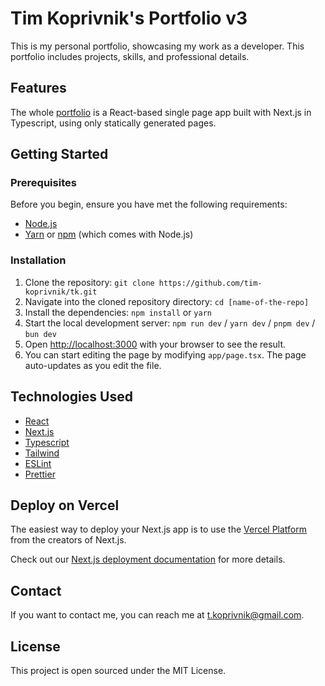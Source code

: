 # Tim Koprivnik's Portfolio v3

This is my personal portfolio, showcasing my work as a developer. This portfolio includes projects, skills, and professional details.

## Features

The whole [portfolio](https://tim-koprivnik.vercel.app/) is a React-based single page app built with Next.js in Typescript, using only statically generated pages.

## Getting Started

### Prerequisites

Before you begin, ensure you have met the following requirements:

- [Node.js](https://nodejs.org/en/download/)
- [Yarn](https://yarnpkg.com/getting-started/install) or [npm](https://www.npmjs.com/get-npm) (which comes with Node.js)

### Installation

1. Clone the repository: `git clone https://github.com/tim-koprivnik/tk.git`
2. Navigate into the cloned repository directory: `cd [name-of-the-repo]`
3. Install the dependencies: `npm install` or `yarn`
4. Start the local development server: `npm run dev` / `yarn dev` / `pnpm dev` / `bun dev`
5. Open [http://localhost:3000](http://localhost:3000) with your browser to see the result.
6. You can start editing the page by modifying `app/page.tsx`. The page auto-updates as you edit the file.

## Technologies Used

- [React](https://react.dev/)
- [Next.js](https://nextjs.org/)
- [Typescript](https://www.typescriptlang.org/)
- [Tailwind](https://tailwindcss.com/)
- [ESLint](https://eslint.org/)
- [Prettier](https://prettier.io/)

## Deploy on Vercel

The easiest way to deploy your Next.js app is to use the [Vercel Platform](https://vercel.com/new?utm_medium=default-template&filter=next.js&utm_source=create-next-app&utm_campaign=create-next-app-readme) from the creators of Next.js.

Check out our [Next.js deployment documentation](https://nextjs.org/docs/deployment) for more details.

## Contact

If you want to contact me, you can reach me at [t.koprivnik@gmail.com](t.koprivnik@gmail.com).

## License

This project is open sourced under the MIT License.

